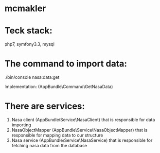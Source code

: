 mcmakler
========

# Teck stack:

php7, symfony3.3, mysql

# The command to import data:

./bin/console nasa:data:get

Implementation: (AppBundle\Command\GetNasaData)

# There are services:

1. Nasa client (AppBundle\Service\NasaClient) that is responsible for data importing
2. NasaObjectMapper (AppBundle\Service\NasaObjectMapper) that is responsible for mapping data to our structure
3. Nasa service (AppBundle\Service\NasaService) that is responsible for fetching nasa data from the database
